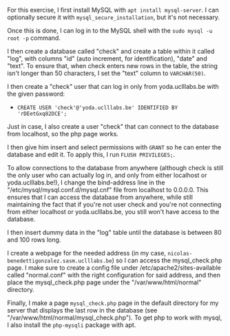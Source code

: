 
For this exercise, I first install MySQL with `apt install mysql-server`. I can optionally secure it with `mysql_secure_installation`, but it's not necessary.


Once this is done, I can log in to the MySQL shell with the `sudo mysql -u root -p` command.

I then create a database called "check" and create a table within it called "log", with columns "id" 
(auto increment, for identification), "date" and "text". To ensure that, when check enters new rows in the table,
the string isn't longer than 50 characters, I set the "text" column to `VARCHAR(50)`.

I then create a "check" user that can log in only from yoda.uclllabs.be with the given password:
 
- `CREATE USER 'check'@'yoda.uclllabs.be' IDENTIFIED BY 'rDEetGxq82DCE';`

Just in case, I also create a user "check" that can connect to the database from localhost, so the php page works.


I then give him insert and select permissions with `GRANT` so he can enter the database and edit it. To apply this, I 
run `FLUSH PRIVILEGES;`.

To allow connections to the database from anywhere (although check is still the only user who can actually log in,
and only from either localhost or yoda.uclllabs.be!), I change the bind-address line in the "/etc/mysql/mysql.conf.d/mysql.cnf" file
from localhost to 0.0.0.0. This ensures that I can access the database from anywhere, while still maintaining the fact
that if you're not user check and you're not connecting from either localhost or yoda.uclllabs.be, you still won't have
access to the database.

I then insert dummy data in the "log" table until the database is between 80 and 100 rows long.

I create a webpage for the needed address (in my case, `nicolas-benedettigonzalez.sasm.uclllabs.be`) so I can access the mysql_check.php page.
I make sure to create a config file under /etc/apache2/sites-available called "normal.conf" with the right configuration for said address, and then place the mysql_check.php
page under the "/var/www/html/normal" directory.

Finally, I make a page `mysql_check.php` page in the default directory for my server that displays the last row
in the database (see "/var/www/html/normal/mysql_check.php"). To get php to work with mysql, I also install the `php-mysqli` package with apt.
